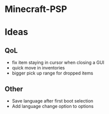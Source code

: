# Minecraft-PSP

# Ideas
## QoL
- fix item staying in cursor when closing a GUI
- quick move in inventories
- bigger pick up range for dropped items
## Other
- Save language after first boot selection
- Add language change option to options